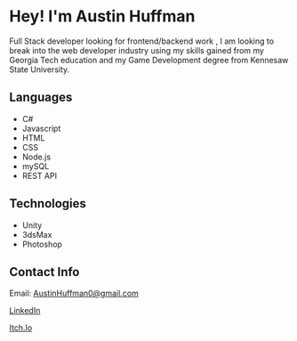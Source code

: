 # Hey! I'm Austin Huffman

Full Stack developer looking for frontend/backend work , I am looking to break into the web developer industry using my skills gained from my Georgia Tech education and my Game Development degree from Kennesaw State University.

## Languages
* C# 
* Javascript
* HTML
* CSS
* Node.js
* mySQL
* REST API

## Technologies
* Unity
* 3dsMax
* Photoshop

## Contact Info
Email: AustinHuffman0@gmail.com

[LinkedIn](https://www.linkedin.com/in/ahuffma2/)

[Itch.Io](https://austinhuffman0.itch.io/)
